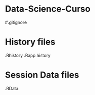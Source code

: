 # Data-Science-Curso
#.gitignore
# History files
.Rhistory
.Rapp.history

# Session Data files
.RData
